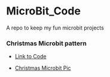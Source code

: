 # MicroBit_Code
A repo to keep my fun microbit projects

### Christmas Microbit pattern

  * [Link to Code](https://github.com/babybeans/MicroBit_Code/blob/main/Christmas%20LED%20pattern)


  * [Christmas Microbit Pic](https://github.com/babybeans/MicroBit_Code/files/13666768/Christmas.Microbit.pdf)

